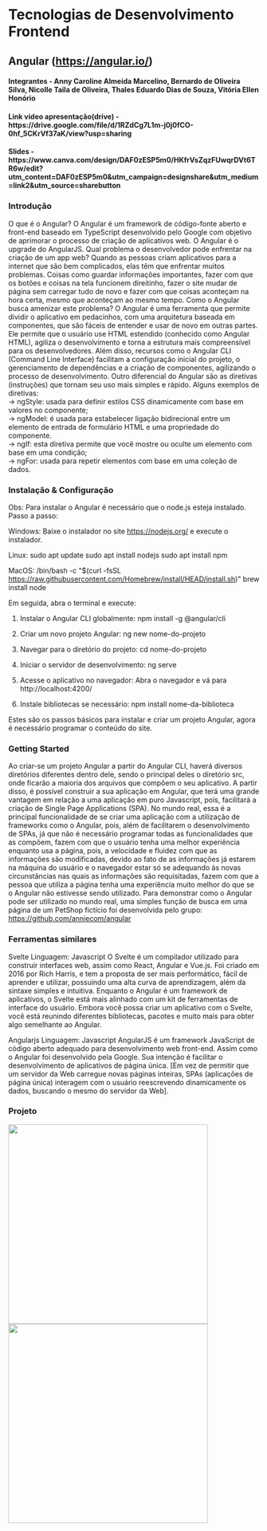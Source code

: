 
#   Tecnologias de Desenvolvimento Frontend
##   Angular (https://angular.io/) 

<h4>Integrantes - Anny Caroline Almeida Marcelino, Bernardo de Oliveira Silva, Nicolle Taila de Oliveira, Thales Eduardo Dias de Souza, Vitória Ellen Honório</h4>
<h4>Link vídeo apresentação(drive) - https://drive.google.com/file/d/1RZdCg7L1m-j0j0fCO-0hf_5CKrVf37aK/view?usp=sharing</h4>
<h4>Slides - https://www.canva.com/design/DAF0zESP5m0/HKfrVsZqzFUwqrDVt6TR6w/edit?utm_content=DAF0zESP5m0&utm_campaign=designshare&utm_medium=link2&utm_source=sharebutton</h4>

<h3>Introdução</h3> 
O que é o Angular? O Angular é um framework de código-fonte aberto e front-end baseado em TypeScript desenvolvido pelo Google com objetivo de aprimorar o processo de criação de aplicativos web.  O Angular é o upgrade do AngularJS. Qual problema o desenvolvedor pode enfrentar na criação de um app web? Quando as pessoas criam aplicativos para a internet que são bem complicados, elas têm que enfrentar muitos problemas. Coisas como guardar informações importantes, fazer com que os botões e coisas na tela funcionem direitinho, fazer o site mudar de página sem carregar tudo de novo e fazer com que coisas aconteçam na hora certa, mesmo que aconteçam ao mesmo tempo. Como o Angular busca amenizar este problema? O Angular é uma ferramenta que permite dividir o aplicativo em pedacinhos, com uma arquitetura baseada em componentes, que são fáceis de entender e usar de novo em outras partes. Ele permite que o usuário use HTML estendido (conhecido como Angular HTML), agiliza o desenvolvimento e torna a estrutura mais compreensível para os desenvolvedores. Além disso, recursos como o Angular CLI (Command Line Interface) facilitam a configuração inicial do projeto, o gerenciamento de dependências e a criação de componentes, agilizando o processo de desenvolvimento. Outro diferencial do Angular são as diretivas (instruções) que tornam seu uso mais simples e rápido. Alguns exemplos de diretivas:
<br>
→ ngStyle: usada para definir estilos CSS dinamicamente com base em valores no componente;<br>
→ ngModel: é usada para estabelecer ligação bidirecional entre um elemento de entrada de formulário HTML e uma propriedade do componente.<br>
→ ngIf: esta diretiva permite que você mostre ou oculte um elemento com base em uma condição;<br>
→ ngFor: usada para repetir elementos com base em uma coleção de dados.<br>


<h3>Instalação & Configuração</h3>

Obs: Para instalar o Angular é necessário que o node.js esteja instalado. 
Passo a passo:

Windows:
Baixe o instalador no site https://nodejs.org/ e execute o instalador.

Linux:
sudo apt update
sudo apt install nodejs
sudo apt install npm

MacOS:
/bin/bash -c "$(curl -fsSL https://raw.githubusercontent.com/Homebrew/install/HEAD/install.sh)"
brew install node

Em seguida, abra o terminal e execute:

1. Instalar o Angular CLI globalmente:
   npm install -g @angular/cli

2. Criar um novo projeto Angular:
   ng new nome-do-projeto
   
3. Navegar para o diretório do projeto:
   cd nome-do-projeto
   
4. Iniciar o servidor de desenvolvimento:
   ng serve
   
5. Acesse o aplicativo no navegador:
   Abra o navegador e vá para http://localhost:4200/ 

6. Instale bibliotecas se necessário:
npm install nome-da-biblioteca

Estes são os passos básicos para instalar e criar um projeto Angular, agora é necessário programar o conteúdo do site.

<h3>Getting Started</h3>

Ao criar-se um projeto Angular a partir do Angular CLI, haverá diversos diretórios diferentes dentro dele, sendo o principal deles o diretório src, onde ficarão a maioria dos arquivos que compõem o seu aplicativo. A partir disso, é possível construir a sua aplicação em Angular, que terá uma grande vantagem em relação a uma aplicação em puro Javascript, pois, facilitará a criação de Single Page Applications (SPA).
No mundo real, essa é a principal funcionalidade de se criar uma aplicação com a utilização de frameworks como o Angular, pois, além de facilitarem o desenvolvimento de SPAs, já que não é necessário programar todas as funcionalidades que as compõem, fazem com que o usuário tenha uma melhor experiência enquanto usa a página, pois, a velocidade e fluidez com que as informações são modificadas, devido ao fato de as informações já estarem na máquina do usuário e o navegador estar só se adequando às novas circunstâncias nas quais as informações são requisitadas, fazem com que a pessoa que utiliza a página tenha uma experiência muito melhor do que se o Angular não estivesse sendo utilizado. 
Para demonstrar como o Angular pode ser utilizado no mundo real, uma simples função de busca em uma página de um PetShop fictício foi desenvolvida pelo grupo: https://github.com/anniecom/angular 
<h3>Ferramentas similares</h3>

Svelte
Linguagem: Javascript
O Svelte é um compilador utilizado para construir interfaces web, assim como React, Angular e Vue.js. Foi criado em 2016 por Rich Harris, e tem a proposta de ser mais performático, fácil de aprender e utilizar, possuindo uma alta curva de aprendizagem, além da sintaxe simples e intuitiva. Enquanto o Angular é um framework de aplicativos, o Svelte está mais alinhado com um kit de ferramentas de interface do usuário. Embora você possa criar um aplicativo com o Svelte, você está reunindo diferentes bibliotecas, pacotes e muito mais para obter algo semelhante ao Angular.

Angularjs
Linguagem: Javascript
AngularJS é um framework JavaScript de código aberto adequado para desenvolvimento web front-end. Assim como o Angular foi desenvolvido pela Google. Sua intenção é facilitar o desenvolvimento de aplicativos de página única. [Em vez de permitir que um servidor da Web carregue novas páginas inteiras, SPAs (aplicações de página única) interagem com o usuário reescrevendo dinamicamente os dados, buscando o mesmo do servidor da Web].

<h3>Projeto</h3>
<img src="https://github.com/vitoriaEHon/Seminarios-Topicos-Desenvolvimento/assets/104570130/243d668f-62a9-4117-8224-37278c858635" height="400">
<img src="https://github.com/vitoriaEHon/Seminarios-Topicos-Desenvolvimento/assets/104570130/bf66b394-0adf-4bb9-b05c-7c7f85a65a7d" height="400">
